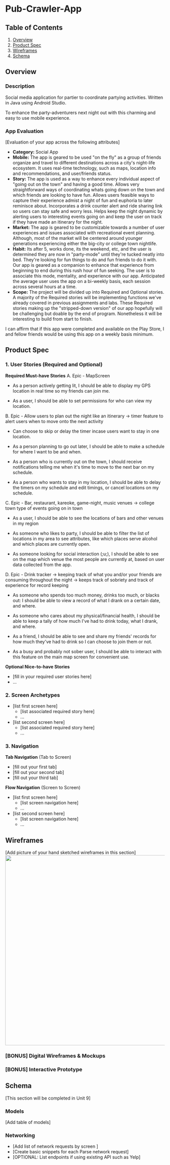 # Pub-Crawler-App

## Table of Contents
1. [Overview](#Overview)
1. [Product Spec](#Product-Spec)
1. [Wireframes](#Wireframes)
2. [Schema](#Schema)

## Overview
### Description
Social media application for partier to coordinate partying activities. 
Written in Java using Android Studio.

To enhance the party-adventurers next night out with this charming and easy to use mobile experience. 

### App Evaluation
[Evaluation of your app across the following attributes]
- **Category:** Social App
- **Mobile:** The app is geared to be used "on the fly" as a group of friends organize and travel to different destinations across a city's night-life ecosystem. It uses real-time technology, such as maps, location info and recommendations, and user/friends status.
- **Story:** The app is used as a way to enhance every individual aspect of "going out on the town" and having a good time. Allows very straightforward ways of coordinating whats going down on the town and which friends are looking to have fun. Allows users feasible ways to capture their experience admist a night of fun and euphoria to later reminisce about. Incorporates a drink counter alert and ride sharing link so users can stay safe and worry less. Helps keep the night dynamic by alerting users to interesting events going on and keep the user on track if they have made an itinerary for the night.
- **Market:** The app is geared to be customizable towards a number of user experiences and issues associated with recreational event planning. Although, most of the market will be centered around younger generations experiencing either the big-city or college town nightlife.
- **Habit:** Its after 5, works done, its the weekend, etc, and the user is determined they are now in "party-mode" until they're tucked neatly into bed. They're looking for fun things to do and fun friends to do it with. Our app is geared as a companion to enhance that experience from beginning to end during this rush hour of fun seeking. The user is to associate this mode, mentality, and experience with our app. Anticipated the average user uses the app on a bi-weekly basis, each session across several hours at a time.
- **Scope:** The project will be divided up into Required and Optional stories. A majority of the Required stories will be implementing functions we've already covered in previous assignments and labs. These Required stories making up the "stripped-down version" of our app hopefully will be challenging but doable by the end of program. Nonetheless it will be interesting to build from start to finish.

I can affirm that if this app were completed and available on the Play Store, I and fellow friends would be using this app on a weekly basis minimum.

## Product Spec

### 1. User Stories (Required and Optional)

**Required Must-have Stories**
A. Epic - MapScreen

* As a person actively getting lit, I should be able to display my GPS location in real time so my friends can join me.

* As a user, I should be able to set permissions for who can view my location.

B. Epic - Allow users to plan out the night like an itinerary -> timer feature to alert users when to move onto the next activity

* Can choose to skip or delay the timer incase users want to stay in one location.

* As a person planning to go out later, I should be able to make a schedule for where I want to be and when.

* As a person who is currently out on the town, I should receive notifications telling me when it's time to move to the next bar on my schedule.

* As a person who wants to stay in my location, I should be able to delay the timers on my schedule and edit timings, or cancel locations on my schedule.

C. Epic - Bar, restaurant, kareoke, game-night, music venues -> college town type of events going on in town

* As a user, I should be able to see the locations of bars and other venues in my region

* As someone who likes to party, I should be able to filter the list of locations in my area to see attributes, like which places serve alcohol and which places are currently open.

* As someone looking for social interaction (;u;), I should be able to see on the map which venue the most people are currently at, based on user data collected from the app.

D. Epic -  Drink tracker -> keeping track of what you and/or your friends are consuming throughout the night -> keeps track of sobriety and track of experience for record keeping

* As someone who spends too much money, drinks too much, or blacks out: I should be able to view a record of what I drank on a certain date, and where.

* As someone who cares about my physical/financial health, I should be able to keep a tally of how much I've had to drink today, what I drank, and where.

* As a friend, I should be able to see and share my friends' records for how much they've had to drink so I can choose to join them or not.

* As a busy and probably not sober user, I should be able to interact with this feature on the main map screen for convenient use.

**Optional Nice-to-have Stories**

* [fill in your required user stories here]
* ...

### 2. Screen Archetypes

* [list first screen here]
   * [list associated required story here]
   * ...
* [list second screen here]
   * [list associated required story here]
   * ...

### 3. Navigation

**Tab Navigation** (Tab to Screen)

* [fill out your first tab]
* [fill out your second tab]
* [fill out your third tab]

**Flow Navigation** (Screen to Screen)

* [list first screen here]
   * [list screen navigation here]
   * ...
* [list second screen here]
   * [list screen navigation here]
   * ...

## Wireframes
[Add picture of your hand sketched wireframes in this section]
<img src="YOUR_WIREFRAME_IMAGE_URL" width=600>

### [BONUS] Digital Wireframes & Mockups

### [BONUS] Interactive Prototype

## Schema 
[This section will be completed in Unit 9]
### Models
[Add table of models]
### Networking
- [Add list of network requests by screen ]
- [Create basic snippets for each Parse network request]
- [OPTIONAL: List endpoints if using existing API such as Yelp]
